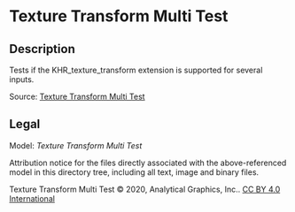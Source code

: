 # Texture Transform Multi Test

## Description

Tests if the KHR_texture_transform extension is supported for several inputs.

Source: [Texture Transform Multi Test](https://github.com/KhronosGroup/glTF-Sample-Assets/tree/6f5b2f56eb285aa25b86f2de992596e596c5182d/Models/TextureTransformMultiTest)

## Legal

Model: *Texture Transform Multi Test*

Attribution notice for the files directly associated with the above-referenced model in this directory tree, including all text, image and binary files.

Texture Transform Multi Test &copy; 2020, Analytical Graphics, Inc.. [CC BY 4.0 International](https://creativecommons.org/licenses/by/4.0/legalcode)
